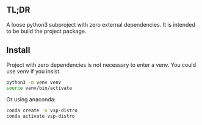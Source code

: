 ## TL;DR

A loose python3 subproject with zero external dependencies. It is intended to be build the project package.

## Install

Project with zero dependencies is not necessary to enter a venv. You could use venv if you insist.

```bash
python3 -m venv venv
source venv/bin/activate
```

Or using anaconda:

```bash
conda create -n vsp-distro
conda activate vsp-distro
```
